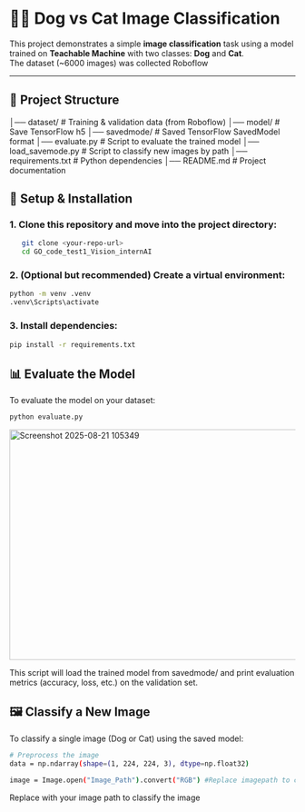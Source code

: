 # 🐶🐱 Dog vs Cat Image Classification

This project demonstrates a simple **image classification** task using a model trained on **Teachable Machine** with two classes: **Dog** and **Cat**.  
The dataset (~6000 images) was collected Roboflow

---

## 📂 Project Structure
│── dataset/ # Training & validation data (from Roboflow)
│── model/ # Save TensorFlow h5
│── savedmode/ # Saved TensorFlow SavedModel format
│── evaluate.py # Script to evaluate the trained model
│── load_savemode.py # Script to classify new images by path
│── requirements.txt # Python dependencies
│── README.md # Project documentation

## 🚀 Setup & Installation
### 1. Clone this repository and move into the project directory:
```bash
   git clone <your-repo-url>
   cd GO_code_test1_Vision_internAI
```
### 2. (Optional but recommended) Create a virtual environment:
```bash
python -m venv .venv
.venv\Scripts\activate      
```
### 3. Install dependencies:
```bash
pip install -r requirements.txt
```
## 📊 Evaluate the Model
To evaluate the model on your dataset:
```bash
python evaluate.py
```
<img width="566" height="406" alt="Screenshot 2025-08-21 105349" src="https://github.com/user-attachments/assets/fadef4b0-74c1-4e35-bdca-e57a26f800b2" />

This script will load the trained model from savedmode/ and print evaluation metrics (accuracy, loss, etc.) on the validation set.
## 🖼️ Classify a New Image
To classify a single image (Dog or Cat) using the saved model:
```bash
# Preprocess the image
data = np.ndarray(shape=(1, 224, 224, 3), dtype=np.float32)

image = Image.open("Image_Path").convert("RGB") #Replace imagepath to classify
```
Replace with your image path to classify the image



